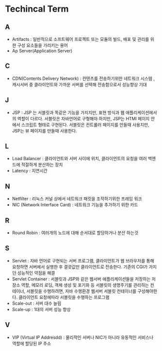 # Techincal Term


## A

- Artifacts : 일반적으로 소프트웨어 프로젝트 또는 모듈의 빌드, 배포 및 관리를 위한 구성 요소들을 가리키는 용어
- Ap Server(Application Server)

## C

- CDN(Contents Delivery Network) : 컨텐츠를 전송하기위한 네트워크 시스템 , 캐시서버 중 클라이언트와 가까운 서버를 선택해 전송함으로서 성능향상 기대

## J

- JSP : JSP 는 서블릿과 똑같은 기능을 가지지만, 표현 방식과 웹 애플리케이션에서의 역할이 다르다. 서블릿은 자바언어로 구형해야 하지만, JSP는 HTMl 페이지 안에서 스크립트 형태로 구현된다. 서블릿은 컨트롤러 페이지를 만들때 사용지만, JSP는 뷰 페이지를 만들때 사용한다.

## L

- Load Balancer : 클라이언트와 서버 사이에 위치, 클라이언트의 요청을 여러 백엔드에 적절하게 분산하는 장치 
- Latency : 지연시간

## N

- Netfilter : 리눅스 커널 상에서 네트워크 패킷을 조작하기위한 프레임 워크 
- NIC (Network Interface Card) : 네트워크 기능을 추가하기 위한 카드 

## R

- Round Robin : 여러개의 노드에 대해 순서대로 할당하거나 분산 하는것

## S

- Servlet : 자바 언어로 구현되는 서버 프로그램, 클라이언트가 웹 브라우저를 통해 요청하면 서버에서 실행한 후 결괏값만 클라이언트로 전송한다. 기존의 CGI가 가지던 성능적인 약점을 해결
- Servlet Container : 서블릿과 JSP와 같은 웹서버 애플리케이션들을 저장하는 저장소 역할, 메모리 로딩, 객체 생성 및 포기화 등 서블릿의 생명주기를 관리하는 컨테이너, 서블릿을 수행하려면, 자바 수행환경 웹서버 서블릿 컨테이너를 구성해야한다. 클라이언트 요청에따라 서블릿을 수행하는 프로그램
- Scale-out : 서버 대수 늘림
- Scale-up  : 1대의 서버 성능 향상

## V

- VIP (Virtual IP Addresdd) : 물리적인 서버나 NIC가 아니라 유동적인 서비스나 역할에 할당된 IP 주소 

